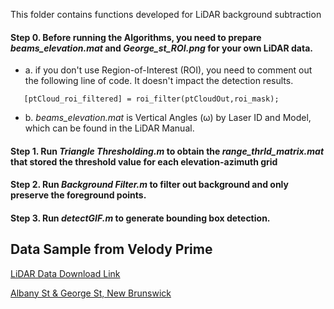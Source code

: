 This folder contains functions developed for LiDAR background subtraction

#### Step 0. Before running the Algorithms, you need to prepare *beams_elevation.mat* and *George_st_ROI.png* for your own LiDAR data. 
- a. if you don't use Region-of-Interest (ROI), you need to comment out the following line of code. It doesn't impact the detection results. 
~~~
   [ptCloud_roi_filtered] = roi_filter(ptCloudOut,roi_mask); 
~~~
- b. *beams_elevation.mat* is Vertical Angles (ω) by Laser ID and Model, which can be found in the LiDAR Manual.

#### Step 1. Run *Triangle Thresholding.m* to obtain the *range_thrld_matrix.mat* that stored the threshold value for each elevation-azimuth grid

#### Step 2. Run *Background Filter.m* to filter out background and only preserve the foreground points. 

#### Step 3. Run *detectGIF.m* to generate bounding box detection. 



## Data Sample from Velody Prime 

[LiDAR Data Download Link](https://drive.google.com/file/d/167fXezNrgCpFmZod3yZwJsxRtyh0HfOx/view?usp=sharing)


[Albany St & George St, New Brunswick](https://www.google.com/maps/place/Albany+St+%26+George+St,+New+Brunswick,+NJ+08901/data=!4m2!3m1!1s0x89c3c6517121901d:0xdde5d4f0994007a?sa=X&ved=2ahUKEwiw0ouEkaT3AhVK3KQKHdlzBuIQ8gF6BAgCEAE)

